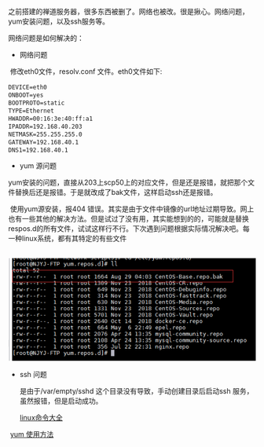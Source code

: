 之前搭建的禅道服务器，很多东西被删了。网络也被改。很是揪心。网络问题，yum安装问题，以及ssh服务等。

 网络问题是如何解决的：

+ 网络问题

​                修改eth0文件，resolv.conf 文件。eth0文件如下:

```shell
DEVICE=eth0
ONBOOT=yes
BOOTPROTO=static
TYPE=Ethernet
HWADDR=00:16:3e:40:ff:a1
IPADDR=192.168.40.203
NETMASK=255.255.255.0
GATEWAY=192.168.40.1
DNS1=192.168.40.1
```

+ yum 源问题

​           yum安装的问题，直接从203上scp50上的对应文件，但是还是报错，就把那个文件替换后还是报错。于是就改成了bak文件，这样启动ssh还是报错。

​           使用yum源安装，报404 错误。其实是由于文件中镜像的url地址过期导致。网上也有一些其他的解决方法。但是试过了没有用，其实能想到的的，可能就是替换respos.d的所有文件，试试这样行不行。下次遇到问题根据实际情况解决吧。每一种linux系统，都有其特定的有些文件

​           ![1567127406096](1567127406096.png)

+ ssh 问题

    是由于/var/empty/sshd 这个目录没有导致，手动创建目录后启动ssh 服务，虽然报错，但是启动成功。

    [linux命令大全](https://man.linuxde.net/)

​       [yum 使用方法](https://www.cnblogs.com/shizhijie/p/7997732.html)

​       





​    

  